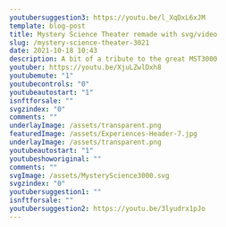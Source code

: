 ```yaml
---
youtubersuggestion3: https://youtu.be/l_XqDxL6xJM
template: blog-post
title: Mystery Science Theater remade with svg/video
slug: /mystery-science-theater-3021
date: 2021-10-18 10:43
description: A bit of a tribute to the great MST3000
youtuber: https://youtu.be/XjuLZwlDxh8
youtubemute: "1"
youtubecontrols: "0"
youtubeautostart: "1"
isnftforsale: ""
svgzindex: "0"
comments: ""
underlayImage: /assets/transparent.png
featuredImage: /assets/Experiences-Header-7.jpg
underlayImage: /assets/transparent.png
youtubeautostart: "1"
youtubeshoworiginal: ""
comments: ""
svgImage: /assets/MysteryScience3000.svg
svgzindex: "0"
youtubersuggestion1: ""
isnftforsale: ""
youtubersuggestion2: https://youtu.be/3lyudrx1pJo
---
```

